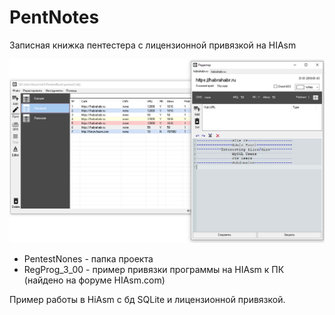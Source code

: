 # PentNotes
Записная книжка пентестера с лицензионной привязкой на HIAsm

![Image alt](https://github.com/the-Gross/PentNotes/blob/main/PentestNones/Screenshot.png)

* PentestNones - папка проекта
* RegProg_3_00 - пример привязки программы на HIAsm к ПК (найдено на форуме HIAsm.com)

Пример работы в HiAsm с бд SQLite и лицензионной привязкой.
